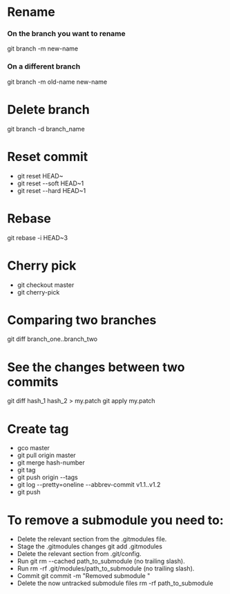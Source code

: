 # Rename
### On the branch you want to rename
git branch -m new-name

### On a different branch
git branch -m old-name new-name

# Delete branch
git branch -d branch_name

# Reset commit
- git reset HEAD~
- git reset --soft HEAD~1
- git reset --hard HEAD~1

# Rebase
git rebase -i HEAD~3

# Cherry pick
- git checkout master
- git cherry-pick <commit-hash>

# Comparing two branches
git diff branch_one..branch_two

# See the changes between two commits
git diff hash_1 hash_2 > my.patch
git apply my.patch

# Create tag
- gco master
- git pull origin master
- git merge hash-number
- git tag <tagname>
- git push origin --tags
- git log --pretty=oneline --abbrev-commit v1.1..v1.2
- git push

# To remove a submodule you need to:
- Delete the relevant section from the .gitmodules file.
- Stage the .gitmodules changes git add .gitmodules
- Delete the relevant section from .git/config.
- Run git rm --cached path_to_submodule (no trailing slash).
- Run rm -rf .git/modules/path_to_submodule (no trailing slash).
- Commit git commit -m "Removed submodule <name>"
- Delete the now untracked submodule files rm -rf path_to_submodule
